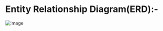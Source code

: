 # Entity Relationship Diagram(ERD):-
![image](https://github.com/Prathama-sanshi/SQL/assets/59955378/72b17706-bab6-4505-ad5f-0bd154e612eb)

